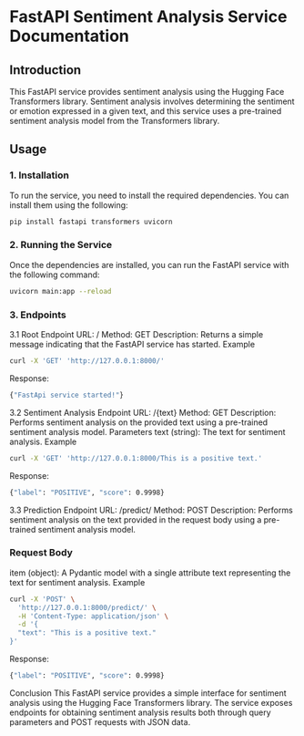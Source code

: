 # FastAPI Sentiment Analysis Service Documentation ##
## Introduction
This FastAPI service provides sentiment analysis using the Hugging Face Transformers library. Sentiment analysis involves determining the sentiment or emotion expressed in a given text, and this service uses a pre-trained sentiment analysis model from the Transformers library.

## Usage
### 1. Installation
To run the service, you need to install the required dependencies. You can install them using the following:

```bash
pip install fastapi transformers uvicorn
```
### 2. Running the Service
Once the dependencies are installed, you can run the FastAPI service with the following command:

```bash
uvicorn main:app --reload
```
### 3. Endpoints
3.1 Root Endpoint
URL: /
Method: GET
Description: Returns a simple message indicating that the FastAPI service has started.
Example
```bash
curl -X 'GET' 'http://127.0.0.1:8000/'
```
Response:

```bash
{"FastApi service started!"}
```
3.2 Sentiment Analysis Endpoint
URL: /{text}
Method: GET
Description: Performs sentiment analysis on the provided text using a pre-trained sentiment analysis model.
Parameters
text (string): The text for sentiment analysis.
Example
```bash
curl -X 'GET' 'http://127.0.0.1:8000/This is a positive text.'
```
Response:

```bash
{"label": "POSITIVE", "score": 0.9998}
```
3.3 Prediction Endpoint
URL: /predict/
Method: POST
Description: Performs sentiment analysis on the text provided in the request body using a pre-trained sentiment analysis model.
### Request Body
item (object): A Pydantic model with a single attribute text representing the text for sentiment analysis.
Example
```bash
curl -X 'POST' \
  'http://127.0.0.1:8000/predict/' \
  -H 'Content-Type: application/json' \
  -d '{
  "text": "This is a positive text."
}'
```
Response:

```bash
{"label": "POSITIVE", "score": 0.9998}
```
Conclusion
This FastAPI service provides a simple interface for sentiment analysis using the Hugging Face Transformers library. The service exposes endpoints for obtaining sentiment analysis results both through query parameters and POST requests with JSON data.